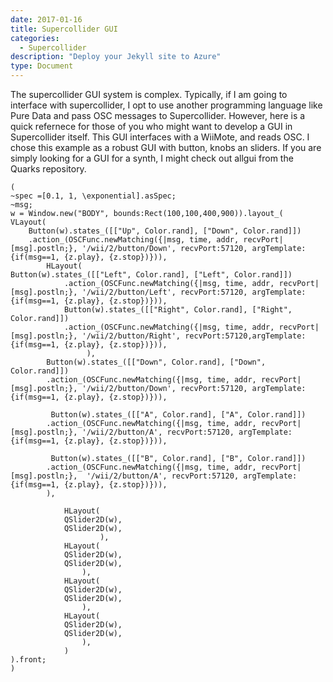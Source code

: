```yaml
---
date: 2017-01-16
title: Supercollider GUI
categories:
  - Supercollider
description: "Deploy your Jekyll site to Azure"
type: Document
---
```


The supercollider GUI system is complex. Typically, if I am going to interface with supercollider, I opt to use another programming language like Pure Data and pass OSC messages to Supercollider. However, here is a quick refernece for those of you who might want to develop a GUI in Supercollider itself. This GUI interfaces with a WiiMote, and reads OSC. I chose this example as a robust GUI with button, knobs an sliders. If you are simply looking for a GUI for a synth, I might check out allgui from the Quarks repository.

```
(
~spec =[0.1, 1, \exponential].asSpec;
~msg;
w = Window.new("BODY", bounds:Rect(100,100,400,900)).layout_(
VLayout(
    Button(w).states_([["Up", Color.rand], ["Down", Color.rand]])
    .action_(OSCFunc.newMatching({|msg, time, addr, recvPort| [msg].postln;}, '/wii/2/button/Down', recvPort:57120, argTemplate: {if(msg==1, {z.play}, {z.stop})})),
        HLayout(
Button(w).states_([["Left", Color.rand], ["Left", Color.rand]])
            .action_(OSCFunc.newMatching({|msg, time, addr, recvPort| [msg].postln;}, '/wii/2/button/Left', recvPort:57120, argTemplate: {if(msg==1, {z.play}, {z.stop})})),
            Button(w).states_([["Right", Color.rand], ["Right", Color.rand]])
            .action_(OSCFunc.newMatching({|msg, time, addr, recvPort| [msg].postln;}, '/wii/2/button/Right', recvPort:57120,argTemplate: {if(msg==1, {z.play}, {z.stop})})),
                 ),
        Button(w).states_([["Down", Color.rand], ["Down", Color.rand]])
        .action_(OSCFunc.newMatching({|msg, time, addr, recvPort| [msg].postln;}, '/wii/2/button/Down', recvPort:57120, argTemplate: {if(msg==1, {z.play}, {z.stop})})),

         Button(w).states_([["A", Color.rand], ["A", Color.rand]])
        .action_(OSCFunc.newMatching({|msg, time, addr, recvPort| [msg].postln;}, '/wii/2/button/A', recvPort:57120, argTemplate: {if(msg==1, {z.play}, {z.stop})})),

         Button(w).states_([["B", Color.rand], ["B", Color.rand]])
        .action_(OSCFunc.newMatching({|msg, time, addr, recvPort| [msg].postln;},  '/wii/2/button/A', recvPort:57120, argTemplate: {if(msg==1, {z.play}, {z.stop})})),
        ),

            HLayout(
            QSlider2D(w),
            QSlider2D(w),
                    ),
            HLayout(
            QSlider2D(w),
            QSlider2D(w),
                ),
            HLayout(
            QSlider2D(w),
            QSlider2D(w),
                ),
            HLayout(
            QSlider2D(w),
            QSlider2D(w),
                ),
            )
).front;
)
```
